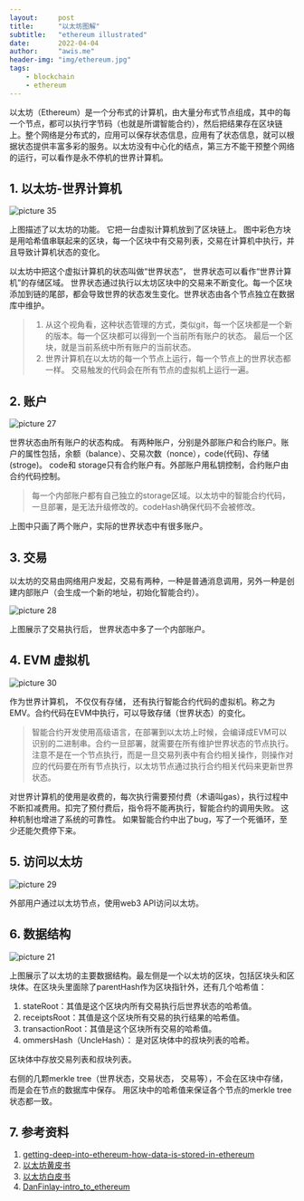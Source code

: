 ```yaml
---
layout:     post
title:      "以太坊图解"
subtitle:   "ethereum illustrated"
date:       2022-04-04
author:     "awis.me"
header-img: "img/ethereum.jpg"
tags:
    - blockchain
    - ethereum
---
```


以太坊（Ethereum）是一个分布式的计算机，由大量分布式节点组成，其中的每一个节点，都可以执行字节码（也就是所谓智能合约），然后把结果存在区块链上。整个网络是分布式的，应用可以保存状态信息，应用有了状态信息，就可以根据状态提供丰富多彩的服务。以太坊没有中心化的结点，第三方不能干预整个网络的运行，可以看作是永不停机的世界计算机。

## 1. 以太坊-世界计算机

![picture 35](/img/1649018609268.jpg)  

上图描述了以太坊的功能。 它把一台虚拟计算机放到了区块链上。 图中彩色方块是用哈希值串联起来的区块，每一个区块中有交易列表，交易在计算机中执行，并且导致计算机状态的变化。

以太坊中把这个虚拟计算机的状态叫做“世界状态”， 世界状态可以看作“世界计算机”的存储区域。 世界状态通过执行以太坊区块中的交易来不断变化。每一个区块添加到链的尾部，都会导致世界的状态发生变化。世界状态由各个节点独立在数据库中维护。

> 1. 从这个视角看，这种状态管理的方式，类似git，每一个区块都是一个新的版本。每一个区块都可以得到一个当前所有账户的状态。 最后一个区块，就是当前系统中所有账户的当前状态。
> 2. 世界计算机在以太坊的每一个节点上运行，每一个节点上的世界状态都一样。 交易触发的代码会在所有节点的虚拟机上运行一遍。

## 2. 账户

![picture 27](/img/1648895878714.jpg)  

世界状态由所有账户的状态构成。 有两种账户，分别是外部账户和合约账户。账户的属性包括，余额（balance）、交易次数（nonce），code(代码)、存储(stroge)。 code和 storage只有合约账户有。外部账户用私钥控制，合约账户由合约代码控制。

> 每一个内部账户都有自己独立的storage区域。以太坊中的智能合约代码，一旦部署，是无法升级修改的。codeHash确保代码不会被修改。

上图中只画了两个账户，实际的世界状态中有很多账户。

## 3. 交易

以太坊的交易由网络用户发起，交易有两种，一种是普通消息调用，另外一种是创建内部账户（会生成一个新的地址，初始化智能合约）。

![picture 28](/img/1648896198644.jpg)  

上图展示了交易执行后， 世界状态中多了一个内部账户。

## 4. EVM 虚拟机

![picture 30](/img/1648896909584.jpg)  

作为世界计算机， 不仅仅有存储， 还有执行智能合约代码的虚拟机。称之为EMV。合约代码在EVM中执行，可以导致存储（世界状态）的变化。
> 智能合约开发使用高级语言，在部署到以太坊上时候，会编译成EVM可以识别的二进制串。合约一旦部署，就需要在所有维护世界状态的节点执行。注意不是在一个节点执行，而是一旦交易列表中有合约相关操作，则操作对应的代码要在所有节点执行，以太坊节点通过执行合约相关代码来更新世界状态。
 
对世界计算机的使用是收费的，每次执行需要预付费（术语叫gas），执行过程中不断扣减费用。扣完了预付费后，指令将不能再执行，智能合约的调用失败。 这种机制也增进了系统的可靠性。 如果智能合约中出了bug，写了一个死循环，至少还能欠费停下来。 

## 5. 访问以太坊

![picture 29](/img/1648896785068.jpg)  

外部用户通过以太坊节点，使用web3 API访问以太坊。

## 6. 数据结构

![picture 21](/img/1648751079155.jpg)  

上图展示了以太坊的主要数据结构。最左侧是一个以太坊的区块，包括区块头和区块体。在区块头里面除了parentHash作为区块指针外，还有几个哈希值：
1. stateRoot：其值是这个区块内所有交易执行后世界状态的哈希值。
2. receiptsRoot：其值是这个区块所有交易的执行结果的哈希值。
3. transactionRoot：其值是这个区块所有交易的哈希值。
4. ommersHash（UncleHash）： 是对区块体中的叔块列表的哈希。

区块体中存放交易列表和叔块列表。

右侧的几颗merkle tree（世界状态，交易状态， 交易等），不会在区块中存储，而是会在节点的数据库中保存。 用区块中的哈希值来保证各个节点的merkle tree状态都一致。

## 7. 参考资料

1. [getting-deep-into-ethereum-how-data-is-stored-in-ethereum](https://hackernoon.com/getting-deep-into-ethereum-how-data-is-stored-in-ethereum-e3f669d96033)
2. [以太坊黄皮书](https://github.com/wanshan1024/ethereum_yellowpaper/blob/master/ethereum_yellow_paper_cn.pdf)
3. [以太坊白皮书](https://github.com/ethereum/wiki/wiki/%5B%E4%B8%AD%E6%96%87%5D-%E4%BB%A5%E5%A4%AA%E5%9D%8A%E7%99%BD%E7%9A%AE%E4%B9%A6#%E5%8C%BA%E5%9D%97%E9%93%BE%E5%92%8C%E6%8C%96%E7%9F%BF)
4. [DanFinlay-intro_to_ethereum](https://github.com/MetaMask/IPFS-Ethereum-Hackathon/tree/master/slides/01_DanFinlay_intro_to_ethereum_blockchains)